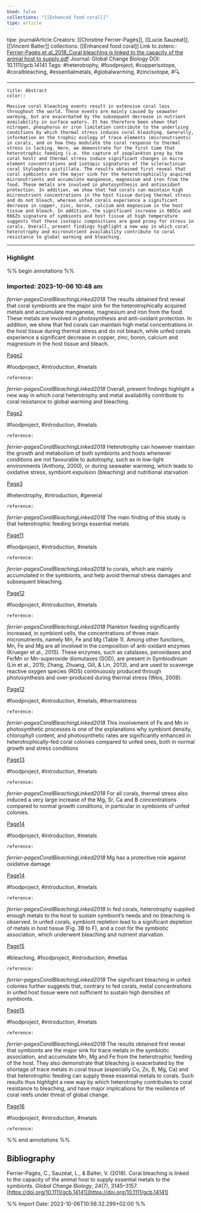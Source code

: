 ```yaml
---
Used: false
collections: "[[Enhanced food coral]]"
tipe: article
---
```

tipe: journalArticle
Creators: [[Christine Ferrier-Pagès]], [[Lucie Sauzéat]], [[Vincent Balter]]
collections: [[Enhanced food coral]]
Link to zotero:: [Ferrier-Pagès et al_2018_Coral bleaching is linked to the capacity of the animal host to supply.pdf](zotero://select/library/items/47496V44)
Journal: Global Change Biology
DOI: 10.1111/gcb.14141
Tags: #heterotrophy, #foodproject, #copperisotope, #coralbleaching, #essentialmetals, #globalwarming, #zincisotope, #🔍

---
```ad-note
title: Abstract
color:: 

Massive coral bleaching events result in extensive coral loss throughout the world. These events are mainly caused by seawater warming, but are exacerbated by the subsequent decrease in nutrient availability in surface waters. It has therefore been shown that nitrogen, phosphorus or iron limitation contribute to the underlying conditions by which thermal stress induces coral bleaching. Generally, information on the trophic ecology of trace elements (micronutrients) in corals, and on how they modulate the coral response to thermal stress is lacking. Here, we demonstrate for the first time that heterotrophic feeding (i.e. the capture of zooplankton prey by the coral host) and thermal stress induce significant changes in micro element concentrations and isotopic signatures of the scleractinian coral Stylophora pistillata. The results obtained first reveal that coral symbionts are the major sink for the heterotrophically acquired micronutrients and accumulate manganese, magnesium and iron from the food. These metals are involved in photosynthesis and antioxidant protection. In addition, we show that fed corals can maintain high micronutrient concentrations in the host tissue during thermal stress and do not bleach, whereas unfed corals experience a significant decrease in copper, zinc, boron, calcium and magnesium in the host tissue and bleach. In addition, the significant increase in δ65Cu and δ66Zn signature of symbionts and host tissue at high temperature suggests that these isotopic compositions are good proxy for stress in corals. Overall, present findings highlight a new way in which coral heterotrophy and micronutrient availability contribute to coral resistance to global warming and bleaching.

```

---
### Highlight

%% begin annotations %%



### Imported: 2023-10-06 10:48 am

*ferrier-pagesCoralBleachingLinked2018*
	The results obtained first reveal that coral symbionts are the major sink for the heterotrophically acquired metals and accumulate manganese, magnesium and iron from the food. These metals are involved in photosynthesis and anti-oxidant protection. In addition, we show that fed corals can maintain high metal concentrations in the host tissue during thermal stress and do not bleach, while unfed corals experience a significant decrease in copper, zinc, boron, calcium and magnesium in the host tissue and bleach. 
	
[Page2](zotero://open-pdf/library/items/47496V44?page=2&a=RMBYCTHK)
	
	
#foodproject, #introduction, #metals
	
	
	reference:

*ferrier-pagesCoralBleachingLinked2018*
	Overall, present findings highlight a new way in which coral heterotrophy and metal availability contribute to coral resistance to global warming and bleaching. 
	
[Page2](zotero://open-pdf/library/items/47496V44?page=2&a=YVJDNU77)
	
	
#foodproject, #introduction, #metals
	
	
	reference:

*ferrier-pagesCoralBleachingLinked2018*
	Heterotrophy can however maintain the growth and metabolism of both symbionts and hosts whenever conditions are not favourable to autotrophy, such as in low-light environments (Anthony, 2000), or during seawater warming, which leads to oxidative stress, symbiont expulsion (bleaching) and nutritional starvation 
	
[Page3](zotero://open-pdf/library/items/47496V44?page=3&a=RKN7F3RW)
	
	
#heterotrophy, #introduction, #general
	
	
	reference:

*ferrier-pagesCoralBleachingLinked2018*
	The main finding of this study is that heterotrophic feeding brings essential metals 
	
[Page11](zotero://open-pdf/library/items/47496V44?page=11&a=C6YY3K73)
	
	
#foodproject, #introduction, #metals
	
	
	reference:

*ferrier-pagesCoralBleachingLinked2018*
	to corals, which are mainly accumulated in the symbionts, and help avoid thermal stress damages and subsequent bleaching. 
	
[Page12](zotero://open-pdf/library/items/47496V44?page=12&a=2HWR97QE)
	
	
#foodproject, #introduction, #metals
	
	
	reference:

*ferrier-pagesCoralBleachingLinked2018*
	Plankton feeding significantly increased, in symbiont cells, the concentrations of three main micronutrients, namely Mn, Fe and Mg (Table 1). Among other functions, Mn, Fe and Mg are all involved in the composition of anti-oxidant enzymes (Krueger et al., 2015). These enzymes, such as catalases, peroxidases and Fe/Mn or Mn-superoxide dismutases (SOD), are present in Symbiodinium (Lin et al., 2015; Zhang, Zhuang, Gill, & Lin, 2013), and are used to scavenge reactive oxygen species (ROS) continuously produced through photosynthesis and over-produced during thermal stress (Weis, 2008). 
	
[Page12](zotero://open-pdf/library/items/47496V44?page=12&a=92DNA45X)
	
	
#foodproject, #introduction, #metals, #thermalstress
	
	
	reference:

*ferrier-pagesCoralBleachingLinked2018*
	This involvement of Fe and Mn in photosynthetic processes is one of the explanations why symbiont density, chlorophyll content, and photosynthetic rates are significantly enhanced in heterotrophically-fed coral colonies compared to unfed ones, both in normal growth and stress conditions 
	
[Page13](zotero://open-pdf/library/items/47496V44?page=13&a=YYXEJK6D)
	
	
#foodproject, #introduction, #metals
	
	
	reference:

*ferrier-pagesCoralBleachingLinked2018*
	For all corals, thermal stress also induced a very large increase of the Mg, Sr, Ca and B concentrations compared to normal growth conditions, in particular in symbionts of unfed colonies. 
	
[Page14](zotero://open-pdf/library/items/47496V44?page=14&a=P9928NHF)
	
	
#foodproject, #introduction, #metals
	
	
	reference:

*ferrier-pagesCoralBleachingLinked2018*
	Mg has a protective role against oxidative damage 
	
[Page14](zotero://open-pdf/library/items/47496V44?page=14&a=REC8UF92)
	
	
#foodproject, #introduction, #metals
	
	
	reference:

*ferrier-pagesCoralBleachingLinked2018*
	In fed corals, heterotrophy supplied enough metals to the host to sustain symbiont’s needs and no bleaching is observed. In unfed corals, symbiont repletion lead to a significant depletion of metals in host tissue (Fig. 3B to F), and a cost for the symbiotic association, which underwent bleaching and nutrient starvation. 
	
[Page15](zotero://open-pdf/library/items/47496V44?page=15&a=8QZ6WNQI)
	
	
#bleaching, #foodproject, #introduction, #metlas
	
	
	reference:

*ferrier-pagesCoralBleachingLinked2018*
	The significant bleaching in unfed colonies further suggests that, contrary to fed corals, metal concentrations in unfed host tissue were not sufficient to sustain high densities of symbionts. 
	
[Page15](zotero://open-pdf/library/items/47496V44?page=15&a=E9B4HXYI)
	
	
#foodproject, #introduction, #metals
	
	
	reference:

*ferrier-pagesCoralBleachingLinked2018*
	The results obtained first reveal that symbionts are the major sink for trace metals in the symbiotic association, and accumulate Mn, Mg and Fe from the heterotrophic feeding of the host. They also demonstrate that bleaching is exacerbated by the shortage of trace metals in coral tissue (especially Cu, Zn, B, Mg, Ca) and that heterotrophic feeding can supply these essential metals to corals. Such results thus highlight a new way by which heterotrophy contributes to coral resistance to bleaching, and have major implications for the resilience of coral reefs under threat of global change. 
	
[Page16](zotero://open-pdf/library/items/47496V44?page=16&a=IJRG8QJ6)
	
	
#foodproject, #introduction, #metals
	
	
	reference:


%% end annotations %%

## Bibliography

Ferrier-Pagès, C., Sauzéat, L., & Balter, V. (2018). Coral bleaching is linked to the capacity of the animal host to supply essential metals to the symbionts. _Global Change Biology_, _24_(7), 3145–3157. [https://doi.org/10.1111/gcb.14141](https://doi.org/10.1111/gcb.14141)

%% Import Date: 2023-10-06T10:56:32.299+02:00 %%
